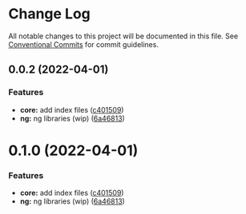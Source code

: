 # Change Log

All notable changes to this project will be documented in this file.
See [Conventional Commits](https://conventionalcommits.org) for commit guidelines.

## 0.0.2 (2022-04-01)


### Features

* **core:** add index files ([c401509](https://github.com/evotor/evo-frontend/commit/c40150993fc36dc49d781a0f00b3663d03679112))
* **ng:** ng libraries (wip) ([6a46813](https://github.com/evotor/evo-frontend/commit/6a4681319e929ff48bab235d24dda70d7a333dca))





# 0.1.0 (2022-04-01)


### Features

* **core:** add index files ([c401509](https://github.com/evotor/evo-frontend/commit/c40150993fc36dc49d781a0f00b3663d03679112))
* **ng:** ng libraries (wip) ([6a46813](https://github.com/evotor/evo-frontend/commit/6a4681319e929ff48bab235d24dda70d7a333dca))
